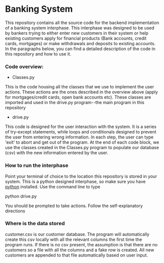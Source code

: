 
# Banking System

This repository contains all the source code for the backend implementation of a banking system interphase. This interphase was designed to be used by bankers trying to either enter new customers in their system or help existing customers apply for financial products (Bank accounts, credit cards, mortgages) or make withdrawals and deposits to existing accounts. In the paragraphs below, you can find a detailed description of the code in this repository and how to use it. 


### Code overview:

- Classes.py

This is the code housing all the classes that we use to implement the user actions. These actions are the ones described in the overview above (apply for mortgages/credit cards, open bank accounts etc). These classes are imported and used in the drive.py program--the main program in this repository 

- drive.py

This code is designed for the user interaction with the system. It is a series of try-except statements, while loops and conditionals designed to prevent the user from entering wrong information. In each step, the user can type 'exit' to abort and get out of the program. At the end of each code block, we use the classes created in the Classes.py program to populate our database (csv) 
with the new information entered by the user.

### How to run the interphase

Point your terminal of choice to the location this repository is stored in your system. This is a python designed interphase, so make sure you have [python](https://www.python.org/downloads/) installed. Use the command line to type 

python drive.py

You should be prompted to take actions. Follow the self-explanatory directions

### Where is the data stored
customer.csv is our customer database. The program will automatically create this csv locally with all the relevant columns the first time the program runs. If there is no csv present, the assumption is that there are no customers so a file with all the columns and a fake row is created. All new customers are appended to that file automatically based on user input. 

